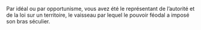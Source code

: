 ﻿---
skill_proficiencies: '[Investigation](abilities_intelligence_hd.md#investigation) ou [Persuasion](abilities_charisma_hd.md#persuasion), [Loi].'
mastered_tools: matériel de calligraphie, véhicules (terrestres).
mastered_languages: Le personnage sait écrire sa langue natale.
equipment: épais journal vierge pour consigner ses investigations, matériel de calligraphie, tenue de voyageur, symbole (sceau ou médaillon) représentant son office, bourse contenant 20 sous.
id: background_lawman_fr.md#homme-de-loi
name: Homme de loi
alt_name: '[Lawman](background_lawman_en.md) (RPG p47)'
source: (JDR p43)
---

Par idéal ou par opportunisme, vous avez été le représentant de l’autorité et de la loi sur un territoire, le vaisseau par lequel le pouvoir féodal a imposé son bras séculier.

